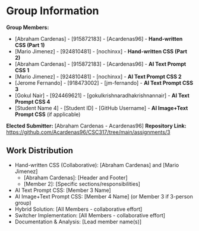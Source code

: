 # Group Information

**Group Members:**
- [Abraham Cardenas] - [915872183] - [Acardenas96] - **Hand-written CSS (Part 1)**
- [Mario Jimenez] - [924810481] - [nochinxx] - **Hand-written CSS (Part 2)**
- [Abraham Cardenas] - [915872183] - [Acardenas96] - **AI Text Prompt CSS 1**
- [Mario Jimenez] - [924810481] - [nochinxx] - **AI Text Prompt CSS 2**
- [Jerome Fernando] - [918473002] - [jm-fernando] - **AI Text Prompt CSS 3**
- [Gokul Nair] - [924469621] - [gokulkrishnaradhakrishnannair] - **AI Text Prompt CSS 4**
- [Student Name 4] - [Student ID] - [GitHub Username] - **AI Image+Text Prompt CSS** (if applicable)

**Elected Submitter:** [Abraham Cardenas - Acardenas96]
**Repository Link:** https://github.com/Acardenas96/CSC317/tree/main/assignments/3

## Work Distribution
- Hand-written CSS (Collaborative): [Abraham Cardenas] and [Mario Jimenez]
  - [Abraham Cardenas]: [Header and Footer]
  - [Member 2]: [Specific sections/responsibilities]
- AI Text Prompt CSS: [Member 3 Name]
- AI Image+Text Prompt CSS: [Member 4 Name] (or Member 3 if 3-person group)
- Hybrid Solution: [All Members - collaborative effort]
- Switcher Implementation: [All Members - collaborative effort]
- Documentation & Analysis: [Lead member name(s)]